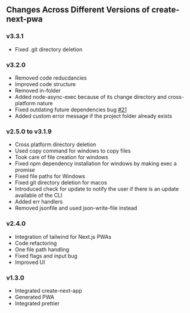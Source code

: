 ## Changes Across Different Versions of create-next-pwa

### v3.3.1

- Fixed .git directory deletion

### v3.2.0

- Removed code reducdancies
- Improved code structure
- Removed in-folder
- Added node-async-exec because of its change directory and cross-platform nature
- Fixed outdating future dependencies bug [#21](https://github.com/msaaddev/create-next-pwa/issues/21)
- Added custom error message if the project folder already exists

### v2.5.0 to v3.1.9

- Cross platform directory deletion
- Used copy command for windows to copy files
- Took care of file creation for windows
- Fixed npm dependency installation for windows by making exec a promise
- Fixed file paths for Windows
- Fixed git directory deletion for macos
- Introduced check for update to notify the user if there is an update available of the CLI
- Added err handlers
- Removed jsonfile and used json-write-file instead


### v2.4.0

- Integration of tailwind for Next.js PWAs
- Code refactoring
- One file path handling
- Fixed flags and input bug
- Improved UI

### v1.3.0

- Integrated create-next-app
- Generated PWA
- Integrated prettier

